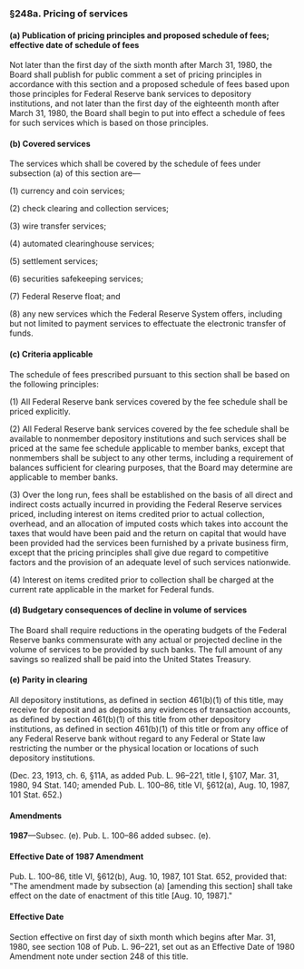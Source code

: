 ### §248a. Pricing of services ###

#### (a) Publication of pricing principles and proposed schedule of fees; effective date of schedule of fees ####

Not later than the first day of the sixth month after March 31, 1980, the Board shall publish for public comment a set of pricing principles in accordance with this section and a proposed schedule of fees based upon those principles for Federal Reserve bank services to depository institutions, and not later than the first day of the eighteenth month after March 31, 1980, the Board shall begin to put into effect a schedule of fees for such services which is based on those principles.

#### (b) Covered services ####

The services which shall be covered by the schedule of fees under subsection (a) of this section are—

(1) currency and coin services;

(2) check clearing and collection services;

(3) wire transfer services;

(4) automated clearinghouse services;

(5) settlement services;

(6) securities safekeeping services;

(7) Federal Reserve float; and

(8) any new services which the Federal Reserve System offers, including but not limited to payment services to effectuate the electronic transfer of funds.

#### (c) Criteria applicable ####

The schedule of fees prescribed pursuant to this section shall be based on the following principles:

(1) All Federal Reserve bank services covered by the fee schedule shall be priced explicitly.

(2) All Federal Reserve bank services covered by the fee schedule shall be available to nonmember depository institutions and such services shall be priced at the same fee schedule applicable to member banks, except that nonmembers shall be subject to any other terms, including a requirement of balances sufficient for clearing purposes, that the Board may determine are applicable to member banks.

(3) Over the long run, fees shall be established on the basis of all direct and indirect costs actually incurred in providing the Federal Reserve services priced, including interest on items credited prior to actual collection, overhead, and an allocation of imputed costs which takes into account the taxes that would have been paid and the return on capital that would have been provided had the services been furnished by a private business firm, except that the pricing principles shall give due regard to competitive factors and the provision of an adequate level of such services nationwide.

(4) Interest on items credited prior to collection shall be charged at the current rate applicable in the market for Federal funds.

#### (d) Budgetary consequences of decline in volume of services ####

The Board shall require reductions in the operating budgets of the Federal Reserve banks commensurate with any actual or projected decline in the volume of services to be provided by such banks. The full amount of any savings so realized shall be paid into the United States Treasury.

#### (e) Parity in clearing ####

All depository institutions, as defined in section 461(b)(1) of this title, may receive for deposit and as deposits any evidences of transaction accounts, as defined by section 461(b)(1) of this title from other depository institutions, as defined in section 461(b)(1) of this title or from any office of any Federal Reserve bank without regard to any Federal or State law restricting the number or the physical location or locations of such depository institutions.

(Dec. 23, 1913, ch. 6, §11A, as added Pub. L. 96–221, title I, §107, Mar. 31, 1980, 94 Stat. 140; amended Pub. L. 100–86, title VI, §612(a), Aug. 10, 1987, 101 Stat. 652.)

#### Amendments ####

**1987**—Subsec. (e). Pub. L. 100–86 added subsec. (e).

#### Effective Date of 1987 Amendment ####

Pub. L. 100–86, title VI, §612(b), Aug. 10, 1987, 101 Stat. 652, provided that: "The amendment made by subsection (a) [amending this section] shall take effect on the date of enactment of this title [Aug. 10, 1987]."

#### Effective Date ####

Section effective on first day of sixth month which begins after Mar. 31, 1980, see section 108 of Pub. L. 96–221, set out as an Effective Date of 1980 Amendment note under section 248 of this title.